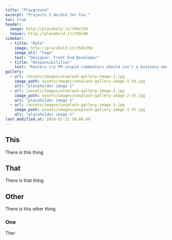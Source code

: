 ```yaml
---
title: "Playground"
excerpt: "Projects I do/did for fun."
toc: true
header:
  image: http://placehold.it/700x150
  teaser: http://placehold.it/350x50
sidebar:
  - title: "Role"
    image: http://placehold.it/350x250
    image_alt: "logo"
    text: "Designer, Front-End Developer"
  - title: "Responsibilities"
    text: "Reuters try PR stupid commenters should isn't a business model"
gallery:
  - url: /assets/images/unsplash-gallery-image-1.jpg
    image_path: assets/images/unsplash-gallery-image-1-th.jpg
    alt: "placeholder image 1"
  - url: /assets/images/unsplash-gallery-image-2.jpg
    image_path: assets/images/unsplash-gallery-image-2-th.jpg
    alt: "placeholder image 2"
  - url: /assets/images/unsplash-gallery-image-3.jpg
    image_path: assets/images/unsplash-gallery-image-3-th.jpg
    alt: "placeholder image 3"
last_modified_at: 2024-01-21 10:06:49
---
```


## This

There is this thing

## That

There is that thing

## Other

There is this other thing

### One

Ther
